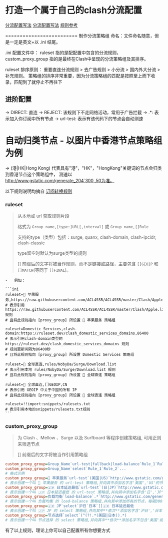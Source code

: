 # 打造一个属于自己的clash分流配置

 [分流配置写法](https://github.com/chinnsenn/ClashCustomRule?tab=readme-ov-file)
 [分流配置写法]([https://github.com/chinnsenn/ClashCustomRule?tab=readme-ov-file](https://www.songxin.org/2023/01/12/%E5%B7%A5%E5%85%B7%E4%BD%BF%E7%94%A8/%E7%AE%80%E6%98%93%E6%95%99%E7%A8%8B-Clash-%E8%87%AA%E5%AE%9A%E4%B9%89%E5%9C%A8%E7%BA%BF%E5%88%86%E6%B5%81%E8%A7%84%E5%88%99%E7%AD%96%E7%95%A5%E7%BB%84/))
 [规则参考](https://github.com/lainbo/gists-hub/tree/master/src/Clash/List)

=========================
制作分流策略组
命名：文件命名随意，但是一定是英文+以 .ini 结尾。

.ini 配置文件中：
ruleset 指的是配配置中包含的分流规则，
custom_proxy_group 指的是最终在Clash中呈现的分流策略组及其排序。

ruleset 排序原则：
重要直连分流规则 > 去广告规则 > 小分流 > 国内外大分流 > 补充规则。
策略组的排序非常重要，因为分流策略组的匹配是按照至上而下收录，匹配到了就停止不再往下

## 进阶配置

→ DIRECT: 直连 
→ REJECT: 该规则下不走网络活动，常用于广告拦截
→ .*: 表示加入你订阅中所有节点 
→ url-test: 表示有该代码下的节点会自动测速 

# 自动归类节点 - 以图片中香港节点策略组为例
→ (港|HK|Hong Kong)
代表具有"港"，"HK"，"HongKong"关键词的节点会归类到香港节点这个策略组中，
测速以 http://www.gstatic.com/generate_204`300,,50为准。

以下规则说明均摘自 [订阅转换规则](https://github.com/tindy2013/subconverter/blob/master/README-cn.md#%E9%85%8D%E7%BD%AE%E6%96%87%E4%BB%B6)

### ruleset

> 从本地或 url 获取规则片段
>
> 格式为 `Group name,[type:]URL[,interval]` 或 `Group name,[]Rule `
>
> 支持的type（类型）包括：surge, quanx, clash-domain, clash-ipcidr, clash-classic
>
> type留空时默认为surge类型的规则
>
> \[] 前缀后的文字将被当作规则，而不是链接或路径，主要包含 `[]GEOIP` 和 `[]MATCH`(等同于 `[]FINAL`)。

    -   例如：

    ```ini
    ruleset=🍎 苹果服务,https://raw.githubusercontent.com/ACL4SSR/ACL4SSR/master/Clash/Apple.list
    # 表示引用 https://raw.githubusercontent.com/ACL4SSR/ACL4SSR/master/Clash/Apple.list 规则
    # 且将此规则指向 [proxy_group] 所设置 🍎 苹果服务 策略组
    
    ruleset=Domestic Services,clash-domain:https://ruleset.dev/clash_domestic_services_domains,86400
    # 表示引用clash-domain类型的 https://ruleset.dev/clash_domestic_services_domains 规则
    # 规则更新间隔为86400秒
    # 且将此规则指向 [proxy_group] 所设置 Domestic Services 策略组
    
    ruleset=🎯 全球直连,rules/NobyDa/Surge/Download.list
    # 表示引用本地 rules/NobyDa/Surge/Download.list 规则
    # 且将此规则指向 [proxy_group] 所设置 🎯 全球直连 策略组
    
    ruleset=🎯 全球直连,[]GEOIP,CN
    # 表示引用 GEOIP 中关于中国的所有 IP
    # 且将此规则指向 [proxy_group] 所设置 🎯 全球直连 策略组
    
    ruleset=!!import:snippets/rulesets.txt
    # 表示引用本地的snippets/rulesets.txt规则
    ```

### custom_proxy_group

> 为 Clash 、Mellow 、Surge 以及 Surfboard 等程序创建策略组, 可用正则来筛选节点
>
> \[] 前缀后的文字将被当作引用策略组

```ini
custom_proxy_group=Group_Name`url-test|fallback|load-balance`Rule_1`Rule_2`...`test_url`interval[,timeout][,tolerance]
custom_proxy_group=Group_Name`select`Rule_1`Rule_2`...
# 格式示例
custom_proxy_group=🍎 苹果服务`url-test`(美国|US)`http://www.gstatic.com/generate_204`300,5,100
# 表示创建一个叫 🍎 苹果服务 的 url-test 策略组,并向其中添加名字含'美国','US'的节点，每隔300秒测试一次，测速超时为5s，切换节点的延迟容差为100ms
custom_proxy_group=🇯🇵 日本延迟最低`url-test`(日|JP)`http://www.gstatic.com/generate_204`300,5
# 表示创建一个叫 🇯🇵 日本延迟最低 的 url-test 策略组,并向其中添加名字含'日','JP'的节点，每隔300秒测试一次，测速超时为5s
custom_proxy_group=负载均衡`load-balance`.*`http://www.gstatic.com/generate_204`300,,100
# 表示创建一个叫 负载均衡 的 load-balance 策略组,并向其中添加所有的节点，每隔300秒测试一次，切换节点的延迟容差为100ms
custom_proxy_group=🇯🇵 JP`select`沪日`日本`[]🇯🇵 日本延迟最低
# 表示创建一个叫 🇯🇵 JP 的 select 策略组,并向其中**依次**添加名字含'沪日','日本'的节点，以及引用上述所创建的 🇯🇵 日本延迟最低 策略组
custom_proxy_group=节点选择`select`(^(?!.*(美国|日本)).*)
# 表示创建一个叫 节点选择 的 select 策略组,并向其中**依次**添加名字不包含'美国'或'日本'的节点
```

有了以上规则，理论上你可以自己配置所有你想要方式
